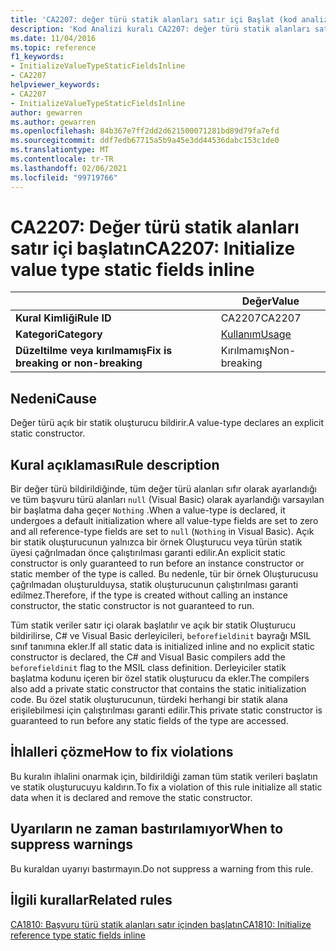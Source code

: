 ```yaml
---
title: 'CA2207: değer türü statik alanları satır içi Başlat (kod analizi)'
description: 'Kod Analizi kuralı CA2207: değer türü statik alanları satır içi başlatma hakkında bilgi edinin'
ms.date: 11/04/2016
ms.topic: reference
f1_keywords:
- InitializeValueTypeStaticFieldsInline
- CA2207
helpviewer_keywords:
- CA2207
- InitializeValueTypeStaticFieldsInline
author: gewarren
ms.author: gewarren
ms.openlocfilehash: 84b367e7ff2dd2d621500071281bd89d79fa7efd
ms.sourcegitcommit: ddf7edb67715a5b9a45e3dd44536dabc153c1de0
ms.translationtype: MT
ms.contentlocale: tr-TR
ms.lasthandoff: 02/06/2021
ms.locfileid: "99719766"
---
```

# <a name="ca2207-initialize-value-type-static-fields-inline"></a><span data-ttu-id="d9ceb-103">CA2207: Değer türü statik alanları satır içi başlatın</span><span class="sxs-lookup"><span data-stu-id="d9ceb-103">CA2207: Initialize value type static fields inline</span></span>

| | <span data-ttu-id="d9ceb-104">Değer</span><span class="sxs-lookup"><span data-stu-id="d9ceb-104">Value</span></span> |
|-|-|
| <span data-ttu-id="d9ceb-105">**Kural Kimliği**</span><span class="sxs-lookup"><span data-stu-id="d9ceb-105">**Rule ID**</span></span> |<span data-ttu-id="d9ceb-106">CA2207</span><span class="sxs-lookup"><span data-stu-id="d9ceb-106">CA2207</span></span>|
| <span data-ttu-id="d9ceb-107">**Kategori**</span><span class="sxs-lookup"><span data-stu-id="d9ceb-107">**Category**</span></span> |[<span data-ttu-id="d9ceb-108">Kullanım</span><span class="sxs-lookup"><span data-stu-id="d9ceb-108">Usage</span></span>](usage-warnings.md)|
| <span data-ttu-id="d9ceb-109">**Düzeltilme veya kırılmamış**</span><span class="sxs-lookup"><span data-stu-id="d9ceb-109">**Fix is breaking or non-breaking**</span></span> |<span data-ttu-id="d9ceb-110">Kırılmamış</span><span class="sxs-lookup"><span data-stu-id="d9ceb-110">Non-breaking</span></span>|

## <a name="cause"></a><span data-ttu-id="d9ceb-111">Nedeni</span><span class="sxs-lookup"><span data-stu-id="d9ceb-111">Cause</span></span>

<span data-ttu-id="d9ceb-112">Değer türü açık bir statik oluşturucu bildirir.</span><span class="sxs-lookup"><span data-stu-id="d9ceb-112">A value-type declares an explicit static constructor.</span></span>

## <a name="rule-description"></a><span data-ttu-id="d9ceb-113">Kural açıklaması</span><span class="sxs-lookup"><span data-stu-id="d9ceb-113">Rule description</span></span>

<span data-ttu-id="d9ceb-114">Bir değer türü bildirildiğinde, tüm değer türü alanları sıfır olarak ayarlandığı ve tüm başvuru türü alanları `null` (Visual Basic) olarak ayarlandığı varsayılan bir başlatma daha geçer `Nothing` .</span><span class="sxs-lookup"><span data-stu-id="d9ceb-114">When a value-type is declared, it undergoes a default initialization where all value-type fields are set to zero and all reference-type fields are set to `null` (`Nothing` in Visual Basic).</span></span> <span data-ttu-id="d9ceb-115">Açık bir statik oluşturucunun yalnızca bir örnek Oluşturucu veya türün statik üyesi çağrılmadan önce çalıştırılması garanti edilir.</span><span class="sxs-lookup"><span data-stu-id="d9ceb-115">An explicit static constructor is only guaranteed to run before an instance constructor or static member of the type is called.</span></span> <span data-ttu-id="d9ceb-116">Bu nedenle, tür bir örnek Oluşturucusu çağrılmadan oluşturulduysa, statik oluşturucunun çalıştırılması garanti edilmez.</span><span class="sxs-lookup"><span data-stu-id="d9ceb-116">Therefore, if the type is created without calling an instance constructor, the static constructor is not guaranteed to run.</span></span>

<span data-ttu-id="d9ceb-117">Tüm statik veriler satır içi olarak başlatılır ve açık bir statik Oluşturucu bildirilirse, C# ve Visual Basic derleyicileri, `beforefieldinit` bayrağı MSIL sınıf tanımına ekler.</span><span class="sxs-lookup"><span data-stu-id="d9ceb-117">If all static data is initialized inline and no explicit static constructor is declared, the C# and Visual Basic compilers add the `beforefieldinit` flag to the MSIL class definition.</span></span> <span data-ttu-id="d9ceb-118">Derleyiciler statik başlatma kodunu içeren bir özel statik oluşturucu da ekler.</span><span class="sxs-lookup"><span data-stu-id="d9ceb-118">The compilers also add a private static constructor that contains the static initialization code.</span></span> <span data-ttu-id="d9ceb-119">Bu özel statik oluşturucunun, türdeki herhangi bir statik alana erişilebilmesi için çalıştırılması garanti edilir.</span><span class="sxs-lookup"><span data-stu-id="d9ceb-119">This private static constructor is guaranteed to run before any static fields of the type are accessed.</span></span>

## <a name="how-to-fix-violations"></a><span data-ttu-id="d9ceb-120">İhlalleri çözme</span><span class="sxs-lookup"><span data-stu-id="d9ceb-120">How to fix violations</span></span>

<span data-ttu-id="d9ceb-121">Bu kuralın ihlalini onarmak için, bildirildiği zaman tüm statik verileri başlatın ve statik oluşturucuyu kaldırın.</span><span class="sxs-lookup"><span data-stu-id="d9ceb-121">To fix a violation of this rule initialize all static data when it is declared and remove the static constructor.</span></span>

## <a name="when-to-suppress-warnings"></a><span data-ttu-id="d9ceb-122">Uyarıların ne zaman bastırılamıyor</span><span class="sxs-lookup"><span data-stu-id="d9ceb-122">When to suppress warnings</span></span>

<span data-ttu-id="d9ceb-123">Bu kuraldan uyarıyı bastırmayın.</span><span class="sxs-lookup"><span data-stu-id="d9ceb-123">Do not suppress a warning from this rule.</span></span>

## <a name="related-rules"></a><span data-ttu-id="d9ceb-124">İlgili kurallar</span><span class="sxs-lookup"><span data-stu-id="d9ceb-124">Related rules</span></span>

[<span data-ttu-id="d9ceb-125">CA1810: Başvuru türü statik alanları satır içinden başlatın</span><span class="sxs-lookup"><span data-stu-id="d9ceb-125">CA1810: Initialize reference type static fields inline</span></span>](ca1810.md)
